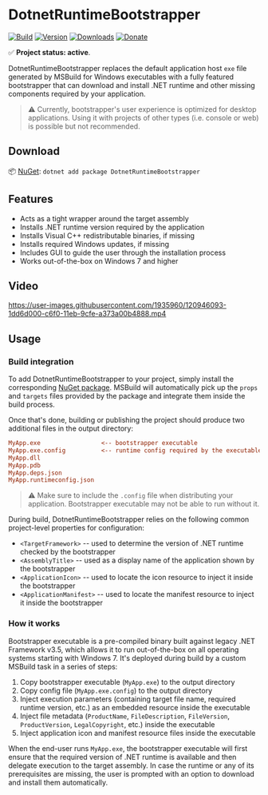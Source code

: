 # DotnetRuntimeBootstrapper

[![Build](https://github.com/Tyrrrz/DotnetRuntimeBootstrapper/workflows/CI/badge.svg?branch=master)](https://github.com/Tyrrrz/DotnetRuntimeBootstrapper/actions)
[![Version](https://img.shields.io/nuget/v/DotnetRuntimeBootstrapper.svg)](https://nuget.org/packages/DotnetRuntimeBootstrapper)
[![Downloads](https://img.shields.io/nuget/dt/DotnetRuntimeBootstrapper.svg)](https://nuget.org/packages/DotnetRuntimeBootstrapper)
[![Donate](https://img.shields.io/badge/donate-$$$-purple.svg)](https://tyrrrz.me/donate)

✅ **Project status: active**.

DotnetRuntimeBootstrapper replaces the default application host `exe` file generated by MSBuild for Windows executables with a fully featured bootstrapper that can download and install .NET runtime and other missing components required by your application.

> ⚠️ Currently, bootstrapper's user experience is optimized for desktop applications.
Using it with projects of other types (i.e. console or web) is possible but not recommended.

## Download

📦 [NuGet](https://nuget.org/packages/DotnetRuntimeBootstrapper): `dotnet add package DotnetRuntimeBootstrapper`

## Features

- Acts as a tight wrapper around the target assembly
- Installs .NET runtime version required by the application
- Installs Visual C++ redistributable binaries, if missing
- Installs required Windows updates, if missing
- Includes GUI to guide the user through the installation process
- Works out-of-the-box on Windows 7 and higher

## Video

https://user-images.githubusercontent.com/1935960/120946093-1dd6d000-c6f0-11eb-9cfe-a373a00b4888.mp4

## Usage

### Build integration

To add DotnetRuntimeBootstrapper to your project, simply install the corresponding [NuGet package](https://nuget.org/packages/DotnetRuntimeBootstrapper).
MSBuild will automatically pick up the `props` and `targets` files provided by the package and integrate them inside the build process.

Once that's done, building or publishing the project should produce two additional files in the output directory:

```ini
MyApp.exe                 <-- bootstrapper executable
MyApp.exe.config          <-- runtime config required by the executable
MyApp.dll
MyApp.pdb
MyApp.deps.json
MyApp.runtimeconfig.json
```

> ⚠️ Make sure to include the `.config` file when distributing your application.
Bootstrapper executable may not be able to run without it.

During build, DotnetRuntimeBootstrapper relies on the following common project-level properties for configuration:

- `<TargetFramework>` -- used to determine the version of .NET runtime checked by the bootstrapper
- `<AssemblyTitle>` -- used as a display name of the application shown by the bootstrapper
- `<ApplicationIcon>` -- used to locate the icon resource to inject it inside the bootstrapper
- `<ApplicationManifest>` -- used to locate the manifest resource to inject it inside the bootstrapper

### How it works

Bootstrapper executable is a pre-compiled binary built against legacy .NET Framework v3.5, which allows it to run out-of-the-box on all operating systems starting with Windows 7.
It's deployed during build by a custom MSBuild task in a series of steps:

1. Copy bootstrapper executable (`MyApp.exe`) to the output directory
2. Copy config file (`MyApp.exe.config`) to the output directory
3. Inject execution parameters (containing target file name, required runtime version, etc.) as an embedded resource inside the executable
4. Inject file metadata (`ProductName`, `FileDescription`, `FileVersion`, `ProductVersion`, `LegalCopyright`, etc.) inside the executable
5. Inject application icon and manifest resource files inside the executable

When the end-user runs `MyApp.exe`, the bootstrapper executable will first ensure that the required version of .NET runtime is available and then delegate execution to the target assembly.
In case the runtime or any of its prerequisites are missing, the user is prompted with an option to download and install them automatically.